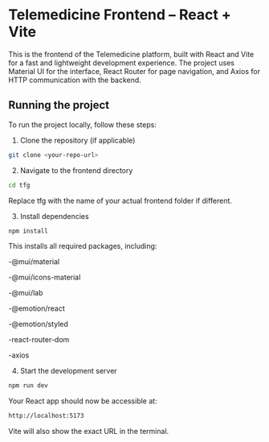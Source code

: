 # Telemedicine Frontend – React + Vite

This is the frontend of the Telemedicine platform, built with React and Vite for a fast and lightweight development experience. The project uses Material UI for the interface, React Router for page navigation, and Axios for HTTP communication with the backend.

## Running the project

To run the project locally, follow these steps:

1. Clone the repository (if applicable)
```bash
git clone <your-repo-url>
```
2. Navigate to the frontend directory
```bash
cd tfg
```
Replace tfg with the name of your actual frontend folder if different.

3. Install dependencies
```bash
npm install
```
This installs all required packages, including:

-@mui/material

-@mui/icons-material

-@mui/lab

-@emotion/react

-@emotion/styled

-react-router-dom

-axios

4. Start the development server
```bash
npm run dev
```
Your React app should now be accessible at:
```bash
http://localhost:5173
```
Vite will also show the exact URL in the terminal.